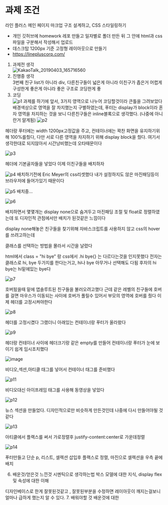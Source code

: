 # 과제 조건
라인 플러스 메인 페이지 마크업 구조 설계하고, CSS 스타일링하기
  - 개인 깃허브에 homework 레포 만들고 일자별로 폴더 만든 뒤 그 안에 html과 css 파일을 구분해서 작성해서 업로드
  - 데스크탑 1200px 기준 고정형 레이아웃으로 만들기
  - https://linepluscorp.com/
  
  
  1. 과제전 생각<br/>
  ![KakaoTalk_20190403_165716560](https://user-images.githubusercontent.com/48181483/55462402-9d107b00-5631-11e9-8e68-161686e4f37f.jpg)
  2. 진행중 생각<br/>
  3번째 친구 list가 아니라 div, 다른친구들이 넓은게 아니라 이친구가 좁은거
  어렵게 구성한게 좋은게 아니라 좋은 구조로 코딩한게 좋
  3. 코딩<br/>
  ![p1](https://user-images.githubusercontent.com/48181483/55448955-c7980f00-5604-11e9-82d2-71d2d438245c.png)
  과제를 하기에 앞서, 3가지 영역으로 나누어 코딩할것이라 큰틀을 그려보았다 배경색상으로 영역을 잘 차지했는지 구별하였는데,
  푸터는 display가 block이라 혼자 영역을 차지하는 것을 보니 다른친구들은 inline블록으로 생각했다. (나중에 아니란거 알게됨)
  ![p2](https://user-images.githubusercontent.com/48181483/55449755-be5c7180-5607-11e9-8b1b-99ed9e1782b6.png)
  
  헤더랑 푸터에는 width 1200px고정값을 주고, 컨테이너에는 꽉찬 화면을 유지하기위해 100%를줬다, 다만 서로 다른 영역을 차지하기 위해
  display block을 줬다. 여기서 생각한대로 되지않아서 시간낭비했는데 오타때문이다
  
  ![p3](https://user-images.githubusercontent.com/48181483/55455668-76e1df80-561f-11e9-96d9-6c8584b2334b.png)
  
  헤더에 기본골자들을 넣었다 이제 이친구들을 배치하자
  
  
  ![p4](https://user-images.githubusercontent.com/48181483/55463585-5a9c6d80-5634-11e9-8fe3-072509a54ab4.png)
  배치하기전에 Eric Meyer의 css리셋했다 내가 설정하지도 않은 마진패딩등이 브라우저에 들어가있기 때문이다
  
  ![p5](https://user-images.githubusercontent.com/48181483/55463735-9e8f7280-5634-11e9-88b0-2712faa5010e.png)
  배치중...

  
  
  ![p6](https://user-images.githubusercontent.com/48181483/55463737-a18a6300-5634-11e9-96e7-69897a12f2ca.png)
  
  배치하면서 몇몇개는 display none으로 숨겨두고 마진패딩 조절 및 float로 정렬하였는데
  또 디자인적 관점에서만 배치가 된것같은 느낌이다
  
  display none해놓은 친구들을 찾기위해 자바스크립트를 사용하지 않고 css의 hover를 쓰려고하는데
  
  클래스를 선택하는 방법을 몰라서 시간을 날렸다
  
  html에서 class = "hi bye" 랑 css에서 .hi bye{} 는 다르다는것을 인지못했다 전자는 클래스로 hi, bye 두가지를 한다는거고,
  hi나 bye 아무거나 선택해도 다됨 후자의 hi bye는 hi밑에있는 bye다
  
  ![p7](https://user-images.githubusercontent.com/48181483/55464958-24acb880-5637-11e9-869f-482dc0c6f29c.png)
  
  호버됬을때 밑에 앱솔루트된 친구들을 불러오려고했다 근데 같은 레벨의 친구들에 호버를 걸면 마우스가 이동되는 사이에 호버가 풀릴수 있어서
  부모의 영역에 호버를 줬다 이제 헤더를 고정시켜야한다 
  
  ![p8](https://user-images.githubusercontent.com/48181483/55465436-190dc180-5638-11e9-8b10-28172654c5c9.png)
  
  헤더를 고정시켰다 그랬더니 아래있는 컨테이너랑 푸터가 올라왔다
  
  
![p9](https://user-images.githubusercontent.com/48181483/55465750-c1bc2100-5638-11e9-9705-bb3dbf57f200.png)

헤더랑 컨테이너 사이에 헤더크기랑 같은 empty를 만들어 컨테이너랑 푸터가 눈에 보이기 쉽게 임시조치했다

![image](https://user-images.githubusercontent.com/48181483/55465996-4870fe00-5639-11e9-9d91-ac46a845d014.png)

비디오,섹션,아티클 태그를 넣어서 컨테이너 태그를 준비했다

![p11](https://user-images.githubusercontent.com/48181483/55468301-0f875800-563e-11e9-928d-34b2e5845afb.png)

비디오대신 아이프레임 태그를 사용해 동영상을 넣었다

![p12](https://user-images.githubusercontent.com/48181483/55475065-de168880-564d-11e9-9073-b4c273e12e8a.png)

뉴스 섹션을 만들었다. 디자인적으로만 비슷하게 만든것인데 나중에 다시 만들어야될 것 같다


![p13](https://user-images.githubusercontent.com/48181483/55478677-3605bd00-5657-11e9-9d16-7a74b8140baf.png)

아티클에서 플랙스를 써서 가로정렬후 justify-content:center로 가운데정렬 


![p14](https://user-images.githubusercontent.com/48181483/55479934-1d4ad680-565a-11e9-9a11-b7f1b476c7f2.png)

푸터만들고 단순 p, 리스트, 셀렉션 삽입후 플랙스로 정렬, 마진으로 셀렉션을 우측 끝에 배치



  6. 배운것/얻은것 느낀것
  시멘틱으로 생각하는법 박스 모델에 대한 지식, display flex 및 속성에 대한 이해
  
  디자인베이스로 한게 잘못된것같고 , 잘못된부분을 수정하면 레이아웃이 깨지는걸보니 얼마나 급하게 했는지 알 수 있다.
  7. 배워야할 것
  배운것에 대한 
  
